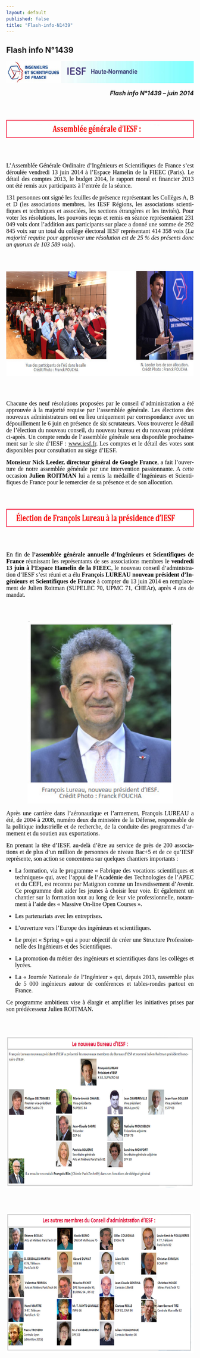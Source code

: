 ```yaml
---
layout: default
published: false
title: "Flash-info-N1439"
---
```



## Flash info N°1439

<BODY LANG="fr-FR" LINK="#0000ff" DIR="LTR">
<P ALIGN=CENTER STYLE="margin-bottom:
 0.02in"><IMG SRC="/media/i_cdbaab96ea4a4911_html_m167a9f7d.jpg" NAME="Image 1" ALIGN=BOTTOM WIDTH=605 HEIGHT=59 BORDER=0></P>
<P ALIGN=RIGHT STYLE="margin-bottom: 0.02in"><FONT SIZE=3><I><B>Flash
info N°1439 – juin 2014</B></I></FONT></P>
<P STYLE="margin-bottom: 0.02in"><BR><BR>
</P>
<P ALIGN=CENTER STYLE="margin-bottom: 0.02in"><FONT COLOR="#000000"><IMG SRC="/media/i_cdbaab96ea4a4911_html_m94904fb.jpg" NAME="graphics1" ALIGN=BOTTOM WIDTH=680 HEIGHT=49 BORDER=0></FONT></P>
<P STYLE="margin-bottom: 0.02in"><BR><BR>
</P>
<P ALIGN=JUSTIFY STYLE="margin-bottom: 0.02in"><FONT COLOR="#000000"><FONT FACE="Calibri, serif"><FONT SIZE=3>L’Assemblée
Générale Ordinaire d’Ingénieurs et Scientifiques de France s’est
déroulée vendredi 13 juin 2014 à l’Espace Hamelin de la FIEEC
(Paris). Le détail des comptes 2013, le budget 2014, le rapport
moral et financier 2013 ont été remis aux participants à l’entrée
de la séance.</FONT></FONT></FONT></P>
<P ALIGN=JUSTIFY STYLE="margin-bottom: 0.02in"><FONT COLOR="#000000"><FONT FACE="Calibri, serif"><FONT SIZE=3>131
personnes ont signé les feuilles de présence représentant les
Collèges A, B et D (les associations membres, les IESF Régions, les
associations scientifiques et techniques et associées, les sections
étrangères et les invités). Pour voter les résolutions, les
pouvoirs reçus et remis en séance représentaient 231 049 voix dont
l’addition aux participants sur place a donné une somme de 292 845
voix sur un total du collège électoral IESF représentant 414 358
voix (<I>La majorité requise pour approuver une résolution est de
25 % des présents donc un quorum de 103 589 voix</I>).</FONT></FONT></FONT></P>
<P STYLE="margin-bottom: 0.02in"><BR><BR>
</P>
<P ALIGN=CENTER STYLE="margin-bottom: 0.02in"><FONT COLOR="#000000"><IMG SRC="/media/i_cdbaab96ea4a4911_html_ma07c88e.jpg" NAME="Image 3" ALIGN=BOTTOM WIDTH=680 HEIGHT=282 BORDER=0></FONT></P>
<P STYLE="margin-bottom: 0.02in"><BR><BR>
</P>
<P ALIGN=JUSTIFY STYLE="margin-bottom: 0.02in"><FONT COLOR="#000000"><FONT FACE="Calibri, serif"><FONT SIZE=3>Chacune
des neuf résolutions proposées par le conseil d’administration a
été approuvée à la majorité requise par l’assemblée générale.
Les élections des nouveaux administrateurs ont eu lieu uniquement
par correspondance avec un dépouillement le 6 juin en présence de
six scrutateurs. Vous trouverez le détail de l’élection du
nouveau conseil, du nouveau bureau et du nouveau président ci-après.
Un compte rendu de l’assemblée générale sera disponible
prochainement sur le site d’IESF : <A HREF="www.iesf.fr">www.iesf.fr</A>.
Les comptes et le détail des votes sont disponibles pour
consultation au siège d’IESF.</FONT></FONT></FONT></P>
<P ALIGN=JUSTIFY STYLE="margin-bottom: 0.02in"><FONT COLOR="#000000"><FONT FACE="Calibri, serif"><FONT SIZE=3><B>Monsieur
Nick Leeder, directeur général de Google France</B>, a fait
l’ouverture de notre assemblée générale par une intervention
passionnante. A cette occasion <B>Julien ROITMAN</B> lui a remis la
médaille d’Ingénieurs et Scientifiques de France pour le
remercier de sa présence et de son allocution.</FONT></FONT></FONT></P>
<P STYLE="margin-bottom: 0.02in"><BR><BR>
</P>
<P ALIGN=CENTER STYLE="margin-bottom: 0.02in"><FONT COLOR="#000000"><IMG SRC="/media/i_cdbaab96ea4a4911_html_m17f9d71e.jpg" NAME="Image 6" ALIGN=BOTTOM WIDTH=680 HEIGHT=49 BORDER=0></FONT></P>
<P STYLE="margin-bottom: 0.02in"><BR><BR>
</P>
<P ALIGN=JUSTIFY STYLE="margin-bottom: 0.02in"><FONT COLOR="#000000"><FONT FACE="Calibri, serif"><FONT SIZE=3>En
fin de <B>l’assemblée générale annuelle d’Ingénieurs et
Scientifiques de France</B> réunissant les représentants de ses
associations membres le <B>vendredi 13 juin à l’Espace Hamelin de
la FIEEC</B>, le nouveau conseil d’administration d’IESF s’est
réuni et a élu <B>François LUREAU nouveau président d’Ingénieurs
et Scientifiques de France</B> à compter du 13 juin 2014 en
remplacement de Julien Roitman (SUPELEC 70, UPMC 71, CHEAr), après 4
ans de mandat.</FONT></FONT></FONT></P>
<P ALIGN=JUSTIFY STYLE="margin-bottom: 0.02in"><BR><BR>
</P>
<P ALIGN=CENTER STYLE="margin-bottom: 0.02in"><FONT COLOR="#000000"><IMG SRC="/media/i_cdbaab96ea4a4911_html_2371d879.jpg" NAME="Image 0" ALIGN=BOTTOM WIDTH=391 HEIGHT=490 BORDER=0></FONT></P>
<P ALIGN=JUSTIFY STYLE="margin-bottom: 0.02in"><FONT COLOR="#000000"><FONT FACE="Calibri, serif"><FONT SIZE=3>Après
une carrière dans l’aéronautique et l’armement, François
LUREAU a été, de 2004 à 2008, numéro deux du ministère de la
Défense, responsable de la politique industrielle et de recherche,
de la conduite des programmes d’armement et du soutien aux
exportations.</FONT></FONT></FONT></P>
<P ALIGN=JUSTIFY STYLE="margin-bottom: 0.02in"><FONT COLOR="#000000"><FONT FACE="Calibri, serif"><FONT SIZE=3>En
prenant la tête d’IESF, au-delà d’être au service de près de
200 associations et de plus d’un million de personnes de niveau
Bac+5 et de ce qu’IESF représente, son action se concentrera sur
quelques chantiers importants :</FONT></FONT></FONT></P>
<UL>
	<LI><P ALIGN=JUSTIFY STYLE="margin-bottom: 0.02in"><FONT COLOR="#000000"><FONT FACE="Calibri, serif"><FONT SIZE=3>La
	formation, via le programme « Fabrique des vocations scientifiques
	et techniques» qui, avec l’appui de l’Académie des
	Technologies de l’APEC et du CEFI, est reconnu par Matignon comme
	un Investissement d’Avenir. Ce programme doit aider les jeunes à
	choisir leur voie. Et également un chantier sur la formation tout
	au long de leur vie professionnelle, notamment à l’aide des «
	Massive On-line Open Courses ».</FONT></FONT></FONT></P>
	<LI><P ALIGN=JUSTIFY STYLE="margin-bottom: 0.02in"><FONT COLOR="#000000"><FONT FACE="Calibri, serif"><FONT SIZE=3>Les
	partenariats avec les entreprises.</FONT></FONT></FONT></P>
	<LI><P ALIGN=JUSTIFY STYLE="margin-bottom: 0.02in"><FONT COLOR="#000000"><FONT FACE="Calibri, serif"><FONT SIZE=3>L’ouverture
	vers l’Europe des ingénieurs et scientifiques.</FONT></FONT></FONT></P>
	<LI><P ALIGN=JUSTIFY STYLE="margin-bottom: 0.02in"><FONT COLOR="#000000"><FONT FACE="Calibri, serif"><FONT SIZE=3>Le
	projet « Spring » qui a pour objectif de créer une Structure
	Professionnelle des Ingénieurs et des Scientifiques.</FONT></FONT></FONT></P>
	<LI><P ALIGN=JUSTIFY STYLE="margin-bottom: 0.02in"><FONT COLOR="#000000"><FONT FACE="Calibri, serif"><FONT SIZE=3>La
	promotion du métier des ingénieurs et scientifiques dans les
	collèges et lycées.</FONT></FONT></FONT></P>
	<LI><P ALIGN=JUSTIFY STYLE="margin-bottom: 0.02in"><FONT COLOR="#000000"><FONT FACE="Calibri, serif"><FONT SIZE=3>La
	« Journée Nationale de l’Ingénieur » qui, depuis 2013,
	rassemble plus de 5 000 ingénieurs autour de conférences et
	tables-rondes partout en France.</FONT></FONT></FONT></P>
</UL>
<P ALIGN=JUSTIFY STYLE="margin-bottom: 0.02in"><FONT COLOR="#000000"><FONT FACE="Calibri, serif"><FONT SIZE=3>Ce
programme ambitieux vise à élargir et amplifier les initiatives
prises par son prédécesseur Julien ROITMAN.</FONT></FONT></FONT></P>
<P ALIGN=JUSTIFY STYLE="margin-bottom: 0.02in"><BR><BR>
</P>
<P ALIGN=CENTER STYLE="margin-bottom: 0.02in"><FONT COLOR="#000000"><IMG SRC="/media/i_cdbaab96ea4a4911_html_m7cf06.jpg" NAME="Image 8" ALIGN=BOTTOM WIDTH=680 HEIGHT=410 BORDER=0></FONT></P>
<P ALIGN=JUSTIFY STYLE="margin-bottom: 0.02in"><BR><BR>
</P>
<P ALIGN=CENTER STYLE="margin-bottom: 0.02in"><FONT COLOR="#000000"><IMG SRC="/media/i_cdbaab96ea4a4911_html_m9edeb66.jpg" NAME="Image 7" ALIGN=BOTTOM WIDTH=680 HEIGHT=378 BORDER=0></FONT></P>
<P ALIGN=JUSTIFY STYLE="margin-bottom: 0.02in"><BR><BR>
</P>
</BODY>